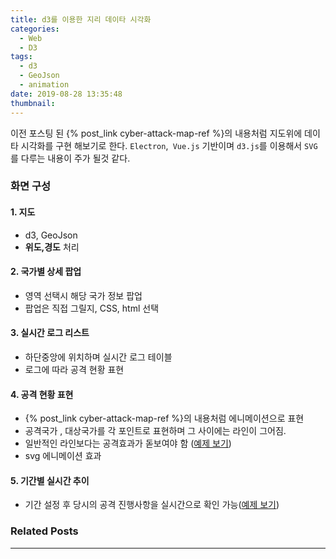 ```yaml
---
title: d3를 이용한 지리 데이타 시각화
categories:
  - Web
  - D3
tags:
  - d3
  - GeoJson
  - animation
date: 2019-08-28 13:35:48
thumbnail:
---
```

이전 포스팅 된 {% post_link cyber-attack-map-ref %}의 내용처럼 지도위에 데이타 시각화를 구현 해보기로 한다. `Electron`,` Vue.js` 기반이며 `d3.js`를 이용해서 `SVG`를 다루는 내용이 주가 될것 같다.
<!-- more -->
### 화면 구성
#### 1. 지도
- d3, GeoJson
- **위도,경도** 처리

#### 2. 국가별 상세 팝업
- 영역 선택시 해당 국가 정보 팝업
- 팝업은 직접 그릴지, CSS, html 선택

#### 3. 실시간 로그 리스트
- 하단중앙에 위치하며 실시간 로그 테이블
- 로그에 따라 공격 현황 표현

#### 4. 공격 현황 표현
- {% post_link cyber-attack-map-ref %}의 내용처럼 에니메이션으로 표현
- 공격국가 , 대상국가를 각 포인트로 표현하며 그 사이에는 라인이 그어짐.
- 일반적인 라인보다는 공격효과가 돋보여야 함 ([예제 보기](http://d3.artzub.com/wbca/))
- svg 에니메이션 효과

#### 5. 기간별 실시간 추이
- 기간 설정 후 당시의 공격 진행사항을 실시간으로 확인 가능([예제 보기](http://www.digitalattackmap.com/))
      









 

### Related Posts
---
